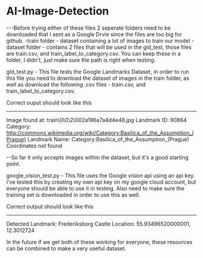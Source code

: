 # AI-Image-Detection

---Before trying either of these files 2 seperate folders need to be downloaded that I sent as a Google Drvie since the files are too big for github. 
-train folder - dataset containing a lot of images to train our model 
-dataset folder - contains 2 files that will be used in the gld_test, those files are train.csv, and train_label_to_category.csv. You can keep these in a folder, I didn't, just make sure the path is right when testing.

gld_test.py - This file tests the Google Landmarks Dataset, in order to run this file you need to download the dataset of images in the train folder, as well as download the following .csv files - train.csv, and train_label_to_category.csv. 

Correct ouput should look like this
________________________________________________________________________
Image found at: train\0\0\2\002a196a7a4d4e48.jpg
Landmark ID: 90864
Category: http://commons.wikimedia.org/wiki/Category:Basilica_of_the_Assumption_(Prague)
Landmark Name: Category:Basilica_of_the_Assumption_(Prague)
Coordinates not found

--So far it only accepts images within the dataset, but it's a good starting point.


google_vision_test.py - This file uses the Google vision api using an api key. I've tested this by creating my own api key on my google cloud account, but everyone should be able to use it in testing. Also need to make sure the training set is downloaded in order to use this as well. 

Correct output should look like this
_______________________________________________________________________
Detected Landmark: Frederiksborg Castle
Location: 55.93496520000001, 12.3012724

In the future if we get both of these working for everyone, these resources can be combined to make a very useful dataset. 
